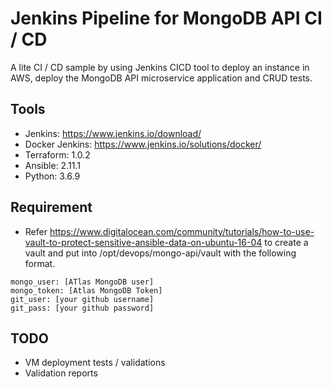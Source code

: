 # Jenkins Pipeline for MongoDB API CI / CD

A lite CI / CD sample by using Jenkins CICD tool to deploy an instance in AWS, deploy the MongoDB API microservice application and CRUD tests. 

## Tools
* Jenkins: https://www.jenkins.io/download/
* Docker Jenkins: https://www.jenkins.io/solutions/docker/
* Terraform: 1.0.2 
* Ansible: 2.11.1
* Python: 3.6.9

## Requirement
* Refer https://www.digitalocean.com/community/tutorials/how-to-use-vault-to-protect-sensitive-ansible-data-on-ubuntu-16-04 to create a vault and put into /opt/devops/mongo-api/vault with the following format.
```
mongo_user: [ATlas MongoDB user]
mongo_token: [Atlas MongoDB Token]
git_user: [your github username]
git_pass: [your github password]
```

## TODO
* VM deployment tests / validations
* Validation reports



